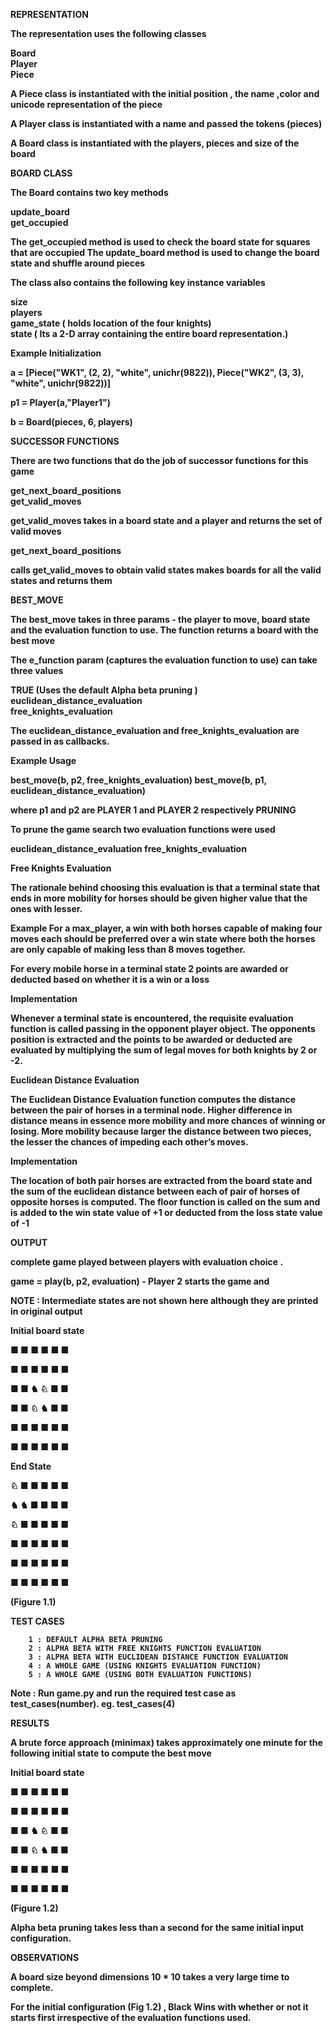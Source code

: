 

<b>REPRESENTATION <b>

The representation uses the following classes

Board<br/>
Player<br/>
Piece<br/>
	
A Piece class is instantiated with the initial position , the name ,color and unicode representation of the piece 

A Player class is instantiated with a name and passed the tokens (pieces)

A Board class is instantiated with the players, pieces and size of the board


<b>BOARD CLASS</b>
               
The Board contains two key methods

update_board <br/>
get_occupied <br/>

The get_occupied method is used to check the board state for squares that are occupied
The update_board method is used to change the board state and shuffle around pieces

The class also contains the following key instance variables

size <br/>
players <br/>
game_state ( holds location of the four knights) <br/>
state ( Its a 2-D array  containing the entire board representation.)





<b>Example Initialization</b>

a = [Piece("WK1", (2, 2), "white", unichr(9822)), Piece("WK2", (3, 3), "white", unichr(9822))]

p1 = Player(a,"Player1")

b = Board(pieces, 6, players)


<b>SUCCESSOR FUNCTIONS</b>

There are two functions that do the job of successor functions for this game

get_next_board_positions <br/>
get_valid_moves <br/>

get_valid_moves takes in a board state and a player and returns the set of valid moves

get_next_board_positions  <br/>

calls get_valid_moves to obtain valid states
makes boards for all the valid states and returns them	

<b>BEST_MOVE </b>

The best_move takes in three params - the player to move, board state and the evaluation
function to use. The function returns a board with the best move

The e_function param (captures the evaluation function to use) can take three values

TRUE (Uses the default Alpha beta pruning ) <br/>
euclidean_distance_evaluation <br/>
free_knights_evaluation <br/>

The euclidean_distance_evaluation and free_knights_evaluation are passed in as callbacks.

<b>Example Usage</b>

best_move(b, p2, free_knights_evaluation)
best_move(b, p1, euclidean_distance_evaluation)

where p1 and p2 are PLAYER 1 and PLAYER 2 respectively
PRUNING 

To prune the game search two evaluation functions were used 

euclidean_distance_evaluation 
free_knights_evaluation


<b>Free Knights Evaluation</b>

The rationale behind choosing this evaluation is that a terminal state that ends in more mobility for horses should be given higher value that the ones with lesser. 

Example  For a max_player,  a win with both horses capable of making four moves each should be preferred over a win state where both the horses are only capable of making less than 8 moves together.

For every mobile horse in a terminal state 2 points are awarded or deducted based on whether it is a win or a loss


Implementation

Whenever a terminal state is encountered, the requisite evaluation function is called passing in the opponent player object. The opponents position is extracted and the points to be awarded or deducted are evaluated by multiplying the sum of legal moves for both knights by 2 or -2. 

<b>Euclidean Distance Evaluation</b>

The Euclidean Distance Evaluation function computes the distance between the pair of horses in a terminal node. Higher difference in distance means in essence more mobility and more chances of winning or losing. More mobility because larger the distance between two pieces, the lesser the chances of impeding each other’s moves.

Implementation

The location of both pair horses are extracted from the board state and the sum of the euclidean distance between each of pair of horses of opposite horses is computed. 
The floor function is called on the sum and is added to the win state value of +1 or deducted from the loss state value of -1


<b>OUTPUT</b>

complete game played between players with evaluation choice . 

 game = play(b, p2, evaluation) - Player 2 starts the game and 

NOTE : Intermediate states are not shown here although they are printed in original output

Initial board state                   

■  ■  ■  ■  ■  ■ 

■  ■  ■  ■  ■  ■ 

■  ■  ♞  ♘  ■  ■ 

■  ■  ♘  ♞  ■  ■  

■  ■  ■  ■  ■  ■  
 
■  ■  ■  ■  ■  ■  



End State 


♘  ■  ■  ■  ■  ■  

♞  ♞  ■  ■  ■  ■  

♘  ■  ■  ■  ■  ■  

■  ■  ■  ■  ■  ■  

■  ■  ■  ■  ■  ■  

■  ■  ■  ■  ■  ■  




(Figure 1.1)

<b>TEST CASES</b>

        1 : DEFAULT ALPHA BETA PRUNING
        2 : ALPHA BETA WITH FREE KNIGHTS FUNCTION EVALUATION
        3 : ALPHA BETA WITH EUCLIDEAN DISTANCE FUNCTION EVALUATION
        4 : A WHOLE GAME (USING KNIGHTS EVALUATION FUNCTION)
        5 : A WHOLE GAME (USING BOTH EVALUATION FUNCTIONS)

Note : Run game.py  and run the required test case as  test_cases(number). 
eg. test_cases(4)


<b>RESULTS</b>

A brute force approach (minimax) takes approximately one minute for the following initial state to compute the best move

Initial board state                   

■  ■  ■  ■  ■  ■  

■  ■  ■  ■  ■  ■  

■  ■  ♞  ♘  ■  ■  

■  ■  ♘  ♞  ■  ■  

■  ■  ■  ■  ■  ■  
 
■  ■  ■  ■  ■  ■  

(Figure 1.2)

Alpha beta pruning takes less than a second for the same initial input configuration. 





<b>OBSERVATIONS</b>

A board size beyond dimensions 10 * 10 takes a very large time to complete. 

For the initial configuration (Fig 1.2) , Black Wins with whether or not it starts first irrespective of the evaluation functions used. 



